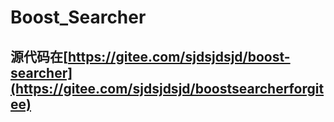 # Boost_Searcher

## 源代码在[https://gitee.com/sjdsjdsjd/boost-searcher](https://gitee.com/sjdsjdsjd/boostsearcherforgitee)
